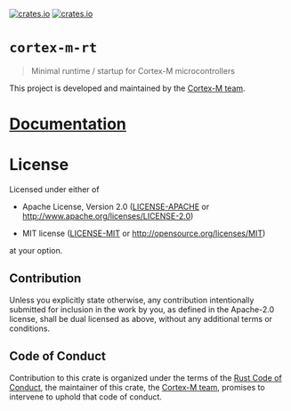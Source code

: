 [![crates.io](https://img.shields.io/crates/v/cortex-m-rt.svg)](https://crates.io/crates/cortex-m-rt)
[![crates.io](https://img.shields.io/crates/d/cortex-m-rt.svg)](https://crates.io/crates/cortex-m-rt)

# `cortex-m-rt`

> Minimal runtime / startup for Cortex-M microcontrollers

This project is developed and maintained by the [Cortex-M team][team].

# [Documentation](https://rust-embedded.github.io/cortex-m-rt)

# License

Licensed under either of

- Apache License, Version 2.0 ([LICENSE-APACHE](LICENSE-APACHE) or
  http://www.apache.org/licenses/LICENSE-2.0)

- MIT license ([LICENSE-MIT](LICENSE-MIT) or http://opensource.org/licenses/MIT)

at your option.

## Contribution

Unless you explicitly state otherwise, any contribution intentionally submitted
for inclusion in the work by you, as defined in the Apache-2.0 license, shall be
dual licensed as above, without any additional terms or conditions.

## Code of Conduct

Contribution to this crate is organized under the terms of the [Rust Code of
Conduct][CoC], the maintainer of this crate, the [Cortex-M team][team], promises
to intervene to uphold that code of conduct.

[CoC]: CODE_OF_CONDUCT.md
[team]: https://github.com/rust-embedded/wg#the-cortex-m-team
